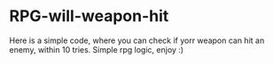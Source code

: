 # RPG-will-weapon-hit
Here is a simple code, where you can check if yorr weapon can hit an enemy, within 10 tries.
Simple rpg logic, enjoy :)
